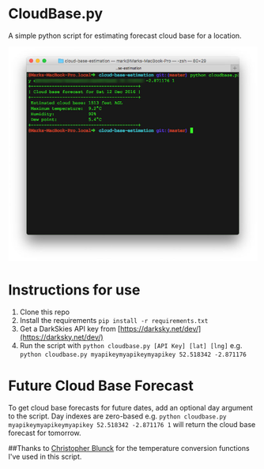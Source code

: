 # CloudBase.py

A simple python script for estimating forecast cloud base for a location.

!['Screenshot of python script output'](cloudbase.jpg)

# Instructions for use
1. Clone this repo
1. Install the requirements `pip install -r requirements.txt`
1. Get a DarkSkies API key from [https://darksky.net/dev/](https://darksky.net/dev/)
1. Run the script with `python cloudbase.py [API Key] [lat] [lng]` e.g.
`python cloudbase.py myapikeymyapikeymyapikey 52.518342 -2.871176`

# Future Cloud Base Forecast
To get cloud base forecasts for future dates, add an optional day argument to the
script. Day indexes are zero-based
e.g. `python cloudbase.py myapikeymyapikeymyapikey 52.518342 -2.871176 1` will return
the cloud base forecast for tomorrow.

##Thanks to
[Christopher Blunck](http://pydoc.net/Python/weather/0.9.1/weather.units.temp/)
for the temperature conversion functions I've used in this script.
